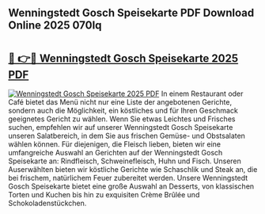## Wenningstedt Gosch Speisekarte PDF Download Online 2025 070Iq

# <h2><a href="http://gca444z.nevu.top/?p=Wenningstedt+Gosch+Speisekarte">🔗 👉🔴 Wenningstedt Gosch Speisekarte 2025 PDF</a></h2>

[![Wenningstedt Gosch Speisekarte 2025 PDF](https://i.imgur.com/dBaPXMq.png)](http://gca444z.nevu.top/?p=Wenningstedt+Gosch+Speisekarte)
In einem Restaurant oder Café bietet das Menü nicht nur eine Liste der angebotenen Gerichte, sondern auch die Möglichkeit, ein köstliches und für Ihren Geschmack geeignetes Gericht zu wählen. Wenn Sie etwas Leichtes und Frisches suchen, empfehlen wir auf unserer Wenningstedt Gosch Speisekarte unseren Salatbereich, in dem Sie aus frischen Gemüse- und Obstsalaten wählen können. Für diejenigen, die Fleisch lieben, bieten wir eine umfangreiche Auswahl an Gerichten auf der Wenningstedt Gosch Speisekarte an: Rindfleisch, Schweinefleisch, Huhn und Fisch. Unseren Auserwählten bieten wir köstliche Gerichte wie Schaschlik und Steak an, die bei frischem, natürlichem Feuer zubereitet werden. Unsere Wenningstedt Gosch Speisekarte bietet eine große Auswahl an Desserts, von klassischen Torten und Kuchen bis hin zu exquisiten Crème Brûlée und Schokoladenstückchen.
